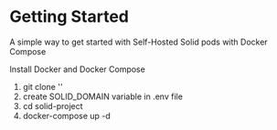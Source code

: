 # Getting Started
A simple way to get started with Self-Hosted Solid pods with Docker Compose

Install Docker and Docker Compose

1. git clone ''
2. create SOLID_DOMAIN variable in .env file
3. cd solid-project
4. docker-compose up -d

